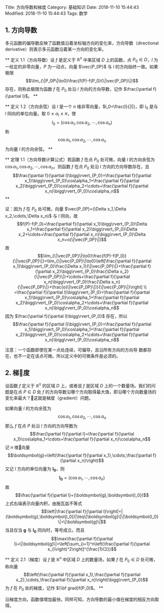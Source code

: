 Title: 方向导数和梯度
Category: 基础知识
Date: 2018-11-10 15:44:43
Modified: 2018-11-10 15:44:43
Tags: 数学

## 1. 方向导数

多元函数的偏导数反映了函数值沿着坐标轴方向的变化率，方向导数（directional derivative）则表示多元函数沿着某一方向的变化率。

**
定义 1.1（方向导数）设 $f$ 是定义于 $\mathbb{R}^n$ 中某区域 $D$ 上的函数，点 $P_0\in D$，$l$ 为一给定的非零向量，$P$ 为一动点，向量 $\vec{P_0P}$ 与 $l$ 的方向始终一致。如果极限
$$\lim_{\|P_0P\|\to0}\frac{f(P)-f(P_0}{\|\vec{P_0P}\|}$$
存在，则称此极限为函数 $f$ 在 $P_0$ 处沿 $l$ 方向的方向导数，记作 $\frac{\partial f}{\partial l}$。
**

**
定义 1.2（方向余弦）设 $l$ 是一个 $n$ 维非零向量，$l_0=\frac{l}{\|l\|}，即 $l_0$ 是与 $l$ 同向的单位向量。取 $0\leq\alpha_i\leq\pi$，使
$$l_0=(\cos\alpha_1,\cos\alpha_2,\cdots,\cos\alpha_n)$$
称
$$\cos\alpha_1,\cos\alpha_2,\cdots,\cos\alpha_n$$
为向量 $l$ 的方向余弦。
**

**
定理 1.1（方向导数计算公式）若函数 $f$ 在点 $P_0$ 处可微，向量 $l$ 的方向余弦为 $\cos\alpha_1,\cos\alpha_2,\cdots,\cos\alpha_n$，则函数 $f$ 在点 $P_0$ 处沿 $l$ 方向的方向导数存在，且
$$\frac{\partial f}{\partial l}\bigg\rvert_{P_0}=\frac{\partial f}{\partial x_1}\bigg\rvert_{P_0}\cos\alpha_1+\frac{\partial f}{\partial x_2}\bigg\rvert_{P_0}\cos\alpha_2+\cdots+\frac{\partial f}{\partial x_n}\bigg\rvert_{P_0}\cos\alpha_n$$
**

证：因为 $f$ 在 $P_0$ 处可微，向量 $\vec{P_0P}=(\Delta x_1,\Delta x_2,\cdots,\Delta x_n)$ 与 $l$ 同向，故
$$f(P)-f(P_0)=\frac{\partial f}{\partial x_1}\bigg\rvert_{P_0}\Delta x_1+\frac{\partial f}{\partial x_2}\bigg\rvert_{P_0}\Delta x_2+\cdots+\frac{\partial f}{\partial x_n}\bigg\rvert_{P_0}\Delta x_n+o(\|\vec{P_0P}\|)$$
故
$$\lim_{\|\vec{P_0P}\|\to0}\frac{f(P)-f(P_0)}{\|\vec{P_0P}\|}=\lim_{\|\vec{P_0P}\|\to0}\left[\frac{\partial f}{\partial x_1}\bigg\rvert_{P_0}\frac{\Delta x_1}{\|\vec{P_0P}\|}+\frac{\partial f}{\partial x_2}\bigg\rvert_{P_0}\frac{\Delta x_2}{\|\vec{P_0P}\|}+\cdots+\frac{\partial f}{\partial x_n}\bigg\rvert_{P_0}\frac{\Delta x_n}{\|\vec{P_0P}\|}+\frac{o(\|\vec{P_0P}\|)}{\|\vec{P_0P}\|}\right] \\
=\frac{\partial f}{\partial l}\bigg\rvert_{P_0}=\frac{\partial f}{\partial x_1}\bigg\rvert_{P_0}\cos\alpha_1+\frac{\partial f}{\partial x_2}\bigg\rvert_{P_0}\cos\alpha_2+\cdots+\frac{\partial f}{\partial x_n}\bigg\rvert_{P_0}\cos\alpha_n$$
因为 $\frac{\partial f}{\partial l}\bigg\rvert_{P_0}$ 存在，所以
$$\frac{\partial f}{\partial l}\bigg\rvert_{P_0}=\frac{\partial f}{\partial x_1}\bigg\rvert_{P_0}\cos\alpha_1+\frac{\partial f}{\partial x_2}\bigg\rvert_{P_0}\cos\alpha_2+\cdots+\frac{\partial f}{\partial x_n}\bigg\rvert_{P_0}\cos\alpha_n$$

注意：一个函数即使在某一点处连续，可偏导，且沿所有方向的方向导
数都存在，也不一定在该点可微。所以定义中的可微条件是必须的。

## 2. 梯度

设函数 $f$ 定义于 $\mathbb{R}^n$ 的区域 $D$ 上，或者说 $f$ 是区域 $D$ 上的一个数量场。我们的问题是在点 $P\in D$ 处 $f$ 的方向导数沿哪个方向取得最大值，即沿哪个方向数量场的变化率最大？这就是梯度（gradient）问题。

如果向量 $l$ 的方向余弦为
$$\cos\alpha_1,\cos\alpha_2,\cdots,\cos\alpha_n$$
那么 $f$ 在点 $P$ 处沿 $l$ 方向的方向导数为
$$\frac{\partial f}{\partial l}=\frac{\partial f}{\partial x_1}\cos\alpha_1+\cdots+\frac{\partial f}{\partial x_n}\cos\alpha_n$$
记 $n$ 维向量
$$\boldsymbol{g}=\left(\frac{\partial f}{\partial x_1},\cdots,\frac{\partial f}{\partial x_n}\right)$$
又记 $l$ 方向的单位向量为 $\boldsymbol{l_0}$，则
$$\boldsymbol{l_0}=\left(\cos\alpha_1,\cdots,\cos\alpha_n\right)$$
故
$$\frac{\partial f}{\partial l}=(\boldsymbol{g},\boldsymbol{l_0})$$
上式右端表示向量内积，由施瓦兹不等式
$$\left|\frac{\partial f}{\partial l}\right|=|(\boldsymbol{g},\boldsymbol{l_0})|\leq\|\boldsymbol{g}\|\|\boldsymbol{l_0}\|=\|\boldsymbol{g}\|$$
当且仅当 $\boldsymbol{g}$ 与 $\boldsymbol{l_0}$ 同向时，等号成立。而且
$$\max\frac{\partial f}{\partial l}=\|\boldsymbol{g}\|=\left[\sum_{i=1}^n\left(\frac{\partial f}{\partial x_i}\right)^2\right]^{\frac{1}{2}}$$

**
定义 2.1（梯度）设 $f$ 是 $\mathbb{R}^n$ 中区域 $D$ 上的数量场，如果 $f$ 在 $P_0\in D$ 处可微，称向量
$$\left(\frac{\partial f}{\partial x_1},\frac{\partial f}{\partial x_2},\cdots,\frac{\partial f}{\partial x_n}\right)\bigg\rvert_{P_0}$$
为 $f$ 在 $P_0$ 处的梯度，记作 ${\bf grad}f(P_0)$。
**

沿梯度方向，函数值增加最快。同样可知，方向导数的最小值在梯度的相反方向取得。
